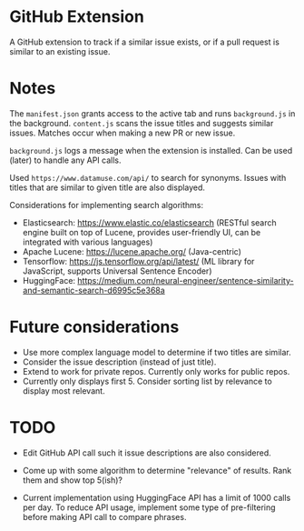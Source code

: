 # GitHub Extension

A GitHub extension to track if a similar issue exists, or if a pull request is similar to an existing issue. 

# Notes 

The `manifest.json` grants access to the active tab and runs `background.js` in the background. `content.js` scans the issue titles and suggests similar issues. Matches occur when making a new PR or new issue. 

`background.js` logs a message when the extension is installed. Can be used (later) to handle any API calls. 

Used `https://www.datamuse.com/api/` to search for synonyms. Issues with titles that are similar to given title are also displayed. 

Considerations for implementing search algorithms: 
- Elasticsearch: https://www.elastic.co/elasticsearch (RESTful search engine built on top of Lucene, provides user-friendly UI, can be integrated with various languages)
- Apache Lucene: https://lucene.apache.org/ (Java-centric)
- Tensorflow: https://js.tensorflow.org/api/latest/ (ML library for JavaScript, supports Universal Sentence Encoder) 
- HuggingFace: https://medium.com/neural-engineer/sentence-similarity-and-semantic-search-d6995c5e368a 

# Future considerations 

- Use more complex language model to determine if two titles are similar. 
- Consider the issue description (instead of just title). 
- Extend to work for private repos. Currently only works for public repos. 
- Currently only displays first 5. Consider sorting list by relevance to display most relevant. 

# TODO 

- Edit GitHub API call such it issue descriptions are also considered. 
- Come up with some algorithm to determine "relevance" of results. Rank them and show top 5(ish)? 

- Current implementation using HuggingFace API has a limit of 1000 calls per day. To reduce API usage, implement some type of pre-filtering before making API call to compare phrases. 
